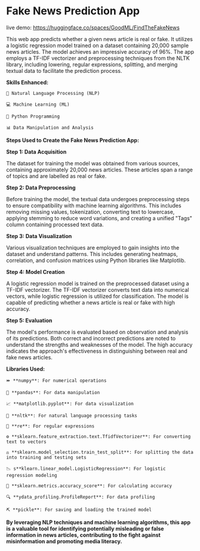 # Fake News Prediction App
live demo: https://huggingface.co/spaces/GoodML/FindTheFakeNews

This web app predicts whether a given news article is real or fake. It utilizes a logistic regression model trained on a dataset containing 20,000 sample news articles. The model achieves an impressive accuracy of 96%. The app employs a TF-IDF vectorizer and preprocessing techniques from the NLTK library, including lowering, regular expressions, splitting, and merging textual data to facilitate the prediction process.

**Skills Enhanced:**
    
    💬 Natural Language Processing (NLP)
    
    💻 Machine Learning (ML)
    
    🐍 Python Programming
    
    📊 Data Manipulation and Analysis

**Steps Used to Create the Fake News Prediction App:**

**Step 1: Data Acquisition**

The dataset for training the model was obtained from various sources, containing approximately 20,000 news articles. These articles span a range of topics and are labelled as real or fake.

**Step 2: Data Preprocessing**

Before training the model, the textual data undergoes preprocessing steps to ensure compatibility with machine learning algorithms. This includes removing missing values, tokenization, converting text to lowercase, applying stemming to reduce word variations, and creating a unified "Tags" column containing processed text data.

**Step 3: Data Visualization**

Various visualization techniques are employed to gain insights into the dataset and understand patterns. This includes generating heatmaps, correlation, and confusion matrices using Python libraries like Matplotlib.

**Step 4: Model Creation**

A logistic regression model is trained on the preprocessed dataset using a TF-IDF vectorizer. The TF-IDF vectorizer converts text data into numerical vectors, while logistic regression is utilized for classification. The model is capable of predicting whether a news article is real or fake with high accuracy.

**Step 5: Evaluation**

The model's performance is evaluated based on observation and analysis of its predictions. Both correct and incorrect predictions are noted to understand the strengths and weaknesses of the model. The high accuracy indicates the approach's effectiveness in distinguishing between real and fake news articles.

**Libraries Used:**
    
    ⏩ **numpy**: For numerical operations
    
    🐼 **pandas**: For data manipulation
    
    📈 **matplotlib.pyplot**: For data visualization
    
    📖 **nltk**: For natural language processing tasks
    
    🔄 **re**: For regular expressions
    
    ⚙️ **sklearn.feature_extraction.text.TfidfVectorizer**: For converting text to vectors
    
    ⚖️ **sklearn.model_selection.train_test_split**: For splitting the data into training and testing sets
    
    📉 s**klearn.linear_model.LogisticRegression**: For logistic regression modeling
    
    💯 **sklearn.metrics.accuracy_score**: For calculating accuracy
    
    🔍 **ydata_profiling.ProfileReport**: For data profiling
    
    ⛏️ **pickle**: For saving and loading the trained model

**By leveraging NLP techniques and machine learning algorithms, this app is a valuable tool for identifying potentially misleading or false information in news articles, contributing to the fight against misinformation and promoting media literacy.**
